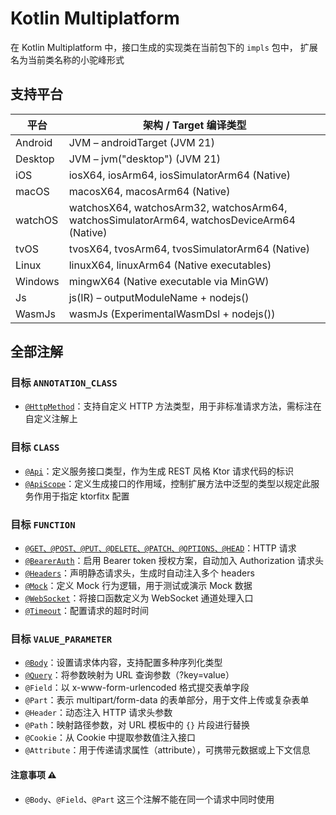# Kotlin Multiplatform

在 Kotlin Multiplatform 中，接口生成的实现类在当前包下的 `impls` 包中，
扩展名为当前类名称的小驼峰形式

## 支持平台

| 平台      | 架构 / Target 编译类型                                                                           |
|---------|--------------------------------------------------------------------------------------------|
| Android | JVM – androidTarget (JVM 21)                                                               |
| Desktop | JVM – jvm("desktop") (JVM 21)                                                              |
| iOS     | iosX64, iosArm64, iosSimulatorArm64 (Native)                                               |
| macOS   | macosX64, macosArm64 (Native)                                                              |
| watchOS | watchosX64, watchosArm32, watchosArm64, watchosSimulatorArm64, watchosDeviceArm64 (Native) |
| tvOS    | tvosX64, tvosArm64, tvosSimulatorArm64 (Native)                                            |
| Linux   | linuxX64, linuxArm64 (Native executables)                                                  |
| Windows | mingwX64 (Native executable via MinGW)                                                     |
| Js      | js(IR) – outputModuleName + nodejs()                                                       |
| WasmJs  | wasmJs (ExperimentalWasmDsl + nodejs())                                                    |

## 全部注解

### 目标 `ANNOTATION_CLASS`

- [`@HttpMethod`](kmp-http-method.md)：支持自定义 HTTP 方法类型，用于非标准请求方法，需标注在自定义注解上

### 目标 `CLASS`

- [`@Api`](kmp-api.md)：定义服务接口类型，作为生成 REST 风格 Ktor 请求代码的标识
- [`@ApiScope`](kmp-api-scope.md)：定义生成接口的作用域，控制扩展方法中泛型的类型以规定此服务作用于指定 ktorfitx 配置

### 目标 `FUNCTION`

- [`@GET、@POST、@PUT、@DELETE、@PATCH、@OPTIONS、@HEAD`](kmp-http-request.md)：HTTP 请求
- [`@BearerAuth`](kmp-bearer-auth.md)：启用 Bearer token 授权方案，自动加入 Authorization 请求头
- [`@Headers`](kmp-headers.md)：声明静态请求头，生成时自动注入多个 headers
- [`@Mock`](kmp-mock.md)：定义 Mock 行为逻辑，用于测试或演示 Mock 数据
- [`@WebSocket`](kmp-web-socket.md)：将接口函数定义为 WebSocket 通道处理入口
- [`@Timeout`](kmp-timeout.md)：配置请求的超时时间

### 目标 `VALUE_PARAMETER`

- [`@Body`](kmp-body.md)：设置请求体内容，支持配置多种序列化类型
- [`@Query`](kmp-query.md)：将参数映射为 URL 查询参数（?key=value）
- `@Field`：以 x-www-form-urlencoded 格式提交表单字段
- `@Part`：表示 multipart/form-data 的表单部分，用于文件上传或复杂表单
- `@Header`：动态注入 HTTP 请求头参数
- `@Path`：映射路径参数，对 URL 模板中的 `{}` 片段进行替换
- `@Cookie`：从 Cookie 中提取参数值注入接口
- `@Attribute`：用于传递请求属性（attribute），可携带元数据或上下文信息

#### 注意事项 ⚠️

- `@Body`、`@Field`、`@Part` 这三个注解不能在同一个请求中同时使用